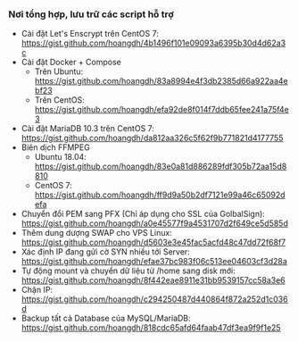 ### Nơi tổng hợp, lưu trữ các script hỗ trợ

- Cài đặt Let's Enscrypt trên CentOS 7: https://gist.github.com/hoangdh/4b1496f101e09093a6395b30d4d62a3c
- Cài đặt Docker + Compose
  - Trên Ubuntu: https://gist.github.com/hoangdh/83a8994e4f3db2385d66a922aa4ebf23
  - Trên CentOS: https://gist.github.com/hoangdh/efa92de8f014f7ddb65fee241a75f4e3
- Cài đặt MariaDB 10.3 trên CentOS 7: https://gist.github.com/hoangdh/da812aa326c5f62f9b771821d4177755
- Biên dịch FFMPEG 
  - Ubuntu 18.04: https://gist.github.com/hoangdh/83e0a81d886289fdf305b72aa15d8810
  - CentOS 7: https://gist.github.com/hoangdh/ff9d9a50b2df7121e99a46c65092defa
- Chuyển đổi PEM sang PFX (Chỉ áp dụng cho SSL của GolbalSign): https://gist.github.com/hoangdh/a0e45577f9a4531707d2f649ce5d585d
- Thêm dung dượng SWAP cho VPS Linux: https://gist.github.com/hoangdh/d5603e3e45fac5acfd48c47dd72f68f7
- Xác định IP đang gửi cờ SYN nhiều tới Server: https://gist.github.com/hoangdh/efae37bc983f06c513ee04603cf3d28a
- Tự động mount và chuyển dữ liệu từ /home sang disk mới: https://gist.github.com/hoangdh/8f442eae8911e31bb9539157cc58a3e6
- Chặn IP: https://gist.github.com/hoangdh/c294250487d440864f872a252d1c036d
- Backup tất cả Database của MySQL/MariaDB: https://gist.github.com/hoangdh/818cdc65afd64faab47df3ea9f9f1e25
